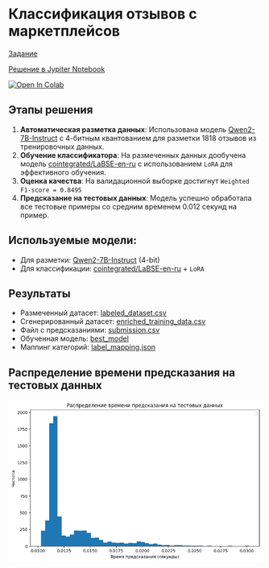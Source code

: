 # Классификация отзывов с маркетплейсов

[Задание](task/README.md)

[Решение в Jypiter Notebook](./solution.ipynb)

<a target="_blank" href="https://colab.research.google.com/github/danyarmarkin/llm-review-classification/blob/master/solution.ipynb">
  <img src="https://colab.research.google.com/assets/colab-badge.svg" alt="Open In Colab"/>
</a>

## Этапы решения

1. **Автоматическая разметка данных**: Использована модель [Qwen2-7B-Instruct](https://huggingface.co/Qwen/Qwen2-7B-Instruct) с 4-битным квантованием для разметки 1818 отзывов из тренировочных данных.
2. **Обучение классификатора**: На размеченных данных дообучена модель [cointegrated/LaBSE-en-ru](https://huggingface.co/cointegrated/LaBSE-en-ru) с использованием `LoRA` для эффективного обучения.
3. **Оценка качества**: На валидационной выборке достигнут `Weighted F1-score = 0.8495`
4. **Предсказание на тестовых данных**: Модель успешно обработала все тестовые примеры со средним временем 0.012 секунд на пример.

## Используемые модели:
- Для разметки: [Qwen2-7B-Instruct](https://huggingface.co/Qwen/Qwen2-7B-Instruct) (4-bit)
- Для классификации: [cointegrated/LaBSE-en-ru](https://huggingface.co/cointegrated/LaBSE-en-ru) + `LoRA`

## Результаты
- Размеченный датасет: [labeled_dataset.csv](./labeled_dataset.csv)
- Сгенерированный датасет: [enriched_training_data.csv](./enriched_training_data.csv)
- Файл с предсказаниями: [submission.csv](./submission.csv)
- Обученная модель: [best_model](./best_model)
- Маппинг категорий: [label_mapping.json](./label_mapping.json)

## Распределение времени предсказания на тестовых данных

![](./imgs/model-time.png)
